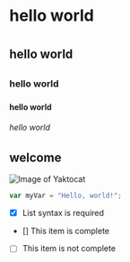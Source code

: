 # hello world <h1>
## hello world <h2>
### hello world <h3>
#### hello world <h4>
###### hello world <h6>
## welcome
![Image of Yaktocat](https://octodex.github.com/images/yaktocat.png)

``` javascript
var myVar = "Hello, world!";
```

- [x] List syntax is required
- [] This item is complete
- [ ] This item is not complete
